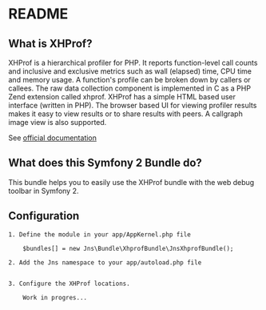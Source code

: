 README
======

What is XHProf?
---------------

XHProf is a hierarchical profiler for PHP. It reports function-level call counts and inclusive and exclusive metrics such as wall (elapsed) time, CPU time and memory usage.
A function's profile can be broken down by callers or callees. The raw data collection component is implemented in C as a PHP Zend extension called xhprof. 
XHProf has a simple HTML based user interface (written in PHP). The browser based UI for viewing profiler results makes it easy to view results or to share results with peers. 
A callgraph image view is also supported.

See [official documentation][1]

What does this Symfony 2 Bundle do?
-----------------------------------

This bundle helps you to easily use the XHProf bundle with the web debug toolbar in Symfony 2.


Configuration
-------------

    1. Define the module in your app/AppKernel.php file

        $bundles[] = new Jns\Bundle\XhprofBundle\JnsXhprofBundle();

    2. Add the Jns namespace to your app/autoload.php file


    3. Configure the XHProf locations.

        Work in progres...

[1]: http://mirror.facebook.net/facebook/xhprof/doc.html
